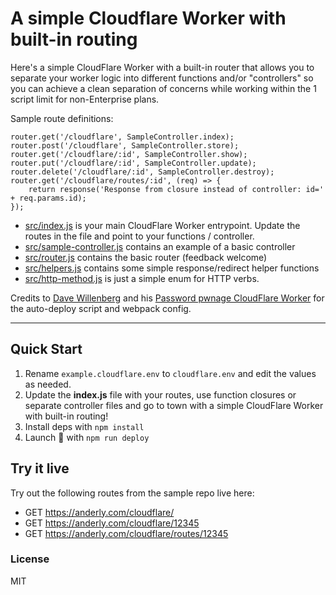 # A simple Cloudflare Worker with built-in routing

Here's a simple CloudFlare Worker with a built-in router that allows you to separate your worker logic into different functions and/or "controllers" so you can achieve a clean separation of concerns while working within the 1 script limit for non-Enterprise plans.

Sample route definitions:

    router.get('/cloudflare', SampleController.index);
    router.post('/cloudflare', SampleController.store);
    router.get('/cloudflare/:id', SampleController.show);
    router.put('/cloudflare/:id', SampleController.update);
    router.delete('/cloudflare/:id', SampleController.destroy);
    router.get('/cloudflare/routes/:id', (req) => {
        return response('Response from closure instead of controller: id=' + req.params.id);
    });

- [src/index.js](src/index.js) is your main CloudFlare Worker entrypoint. Update the routes in the file and point to your functions / controller.
- [src/sample-controller.js](src/sample-controller.js) contains an example of a basic controller
- [src/router.js](src/router.js) contains the basic router (feedback welcome)
- [src/helpers.js](src/helpers.js) contains some simple response/redirect helper functions
- [src/http-method.js](src/http-method.js) is just a simple enum for HTTP verbs.

Credits to [Dave Willenberg](https://github.com/detroitenglish) and his [Password pwnage CloudFlare Worker](https://github.com/detroitenglish/pw-pwnage-cfworker) for the auto-deploy script and webpack config.

---

## Quick Start

1. Rename `example.cloudflare.env` to `cloudflare.env` and edit the values as needed.
2. Update the **index.js** file with your routes, use function closures or separate controller files and go to town with a simple CloudFlare Worker with built-in routing!
3. Install deps with `npm install`
4. Launch 🚀 with `npm run deploy`

## Try it live
Try out the following routes from the sample repo live here:
- GET https://anderly.com/cloudflare/
- GET https://anderly.com/cloudflare/12345
- GET https://anderly.com/cloudflare/routes/12345

### License
MIT
